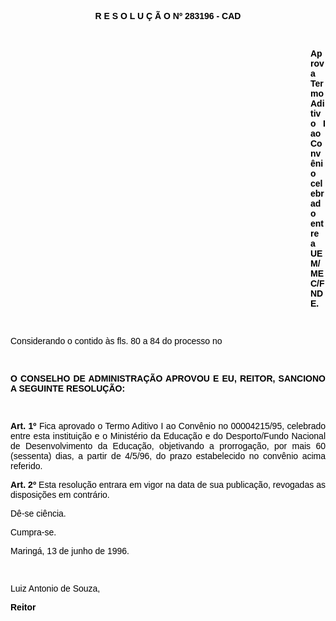 <BODY TEXT="#000000">

<B><FONT FACE="Arial"><P ALIGN="CENTER">R E S O L U &Ccedil; &Atilde; O Nº 283196 - CAD</P>
</B><P ALIGN="JUSTIFY"></P>
<P ALIGN="JUSTIFY">&nbsp;</P><DIR>
<DIR>
<DIR>
<DIR>
<DIR>
<DIR>
<DIR>
<DIR>
<DIR>
<DIR>
<DIR>
<DIR>

<B><P ALIGN="JUSTIFY">Aprova Termo Aditivo I ao Conv&ecirc;nio celebrado entre a UEM/MEC/FNDE.</P>
<P ALIGN="JUSTIFY"></P>
</B><P ALIGN="JUSTIFY">&nbsp;</P></DIR>
</DIR>
</DIR>
</DIR>
</DIR>
</DIR>
</DIR>
</DIR>
</DIR>
</DIR>
</DIR>
</DIR>

<P ALIGN="JUSTIFY">Considerando o contido &agrave;s fls. 80 a 84 do processo no</P>
<P ALIGN="JUSTIFY"></P>
<P ALIGN="JUSTIFY">&nbsp;</P>
<B><P ALIGN="JUSTIFY">O CONSELHO DE ADMINISTRA&Ccedil;&Atilde;O APROVOU E EU, REITOR, SANCIONO A SEGUINTE RESOLU&Ccedil;&Atilde;O:</P>
<P ALIGN="JUSTIFY"></P>
<P ALIGN="JUSTIFY">&nbsp;</P>
<P ALIGN="JUSTIFY">Art. 1º</B> Fica aprovado o Termo Aditivo I ao Conv&ecirc;nio no 00004215/95, celebrado entre esta institui&ccedil;&atilde;o e o Minist&eacute;rio da Educa&ccedil;&atilde;o e do Desporto/Fundo Nacional de Desenvolvimento da Educa&ccedil;&atilde;o, objetivando a prorroga&ccedil;&atilde;o, por mais 60 (sessenta) dias, a partir de 4/5/96, do prazo estabelecido no conv&ecirc;nio acima referido.</P>
<B><P ALIGN="JUSTIFY">Art. 2º</B> Esta resolu&ccedil;&atilde;o entrara em vigor na data de sua publica&ccedil;&atilde;o, revogadas as disposi&ccedil;&otilde;es em contr&aacute;rio.</P>
<P ALIGN="JUSTIFY">D&ecirc;-se ci&ecirc;ncia.</P>
<P ALIGN="JUSTIFY">Cumpra-se.</P>
<P ALIGN="JUSTIFY">Maring&aacute;, 13 de junho de 1996.</P>
<P ALIGN="JUSTIFY"></P>
<P ALIGN="JUSTIFY">&nbsp;</P>
<P ALIGN="JUSTIFY">Luiz Antonio de Souza,</P>
<B><P ALIGN="JUSTIFY">Reitor </P></B></FONT></BODY>
